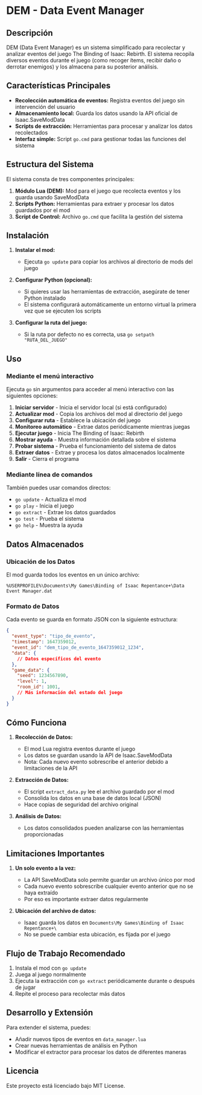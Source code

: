 # DEM - Data Event Manager

## Descripción

DEM (Data Event Manager) es un sistema simplificado para recolectar y analizar eventos del juego The Binding of Isaac: Rebirth. El sistema recopila diversos eventos durante el juego (como recoger ítems, recibir daño o derrotar enemigos) y los almacena para su posterior análisis.

## Características Principales

- **Recolección automática de eventos:** Registra eventos del juego sin intervención del usuario
- **Almacenamiento local:** Guarda los datos usando la API oficial de Isaac.SaveModData
- **Scripts de extracción:** Herramientas para procesar y analizar los datos recolectados
- **Interfaz simple:** Script `go.cmd` para gestionar todas las funciones del sistema

## Estructura del Sistema

El sistema consta de tres componentes principales:

1. **Módulo Lua (DEM):** Mod para el juego que recolecta eventos y los guarda usando SaveModData
2. **Scripts Python:** Herramientas para extraer y procesar los datos guardados por el mod
3. **Script de Control:** Archivo `go.cmd` que facilita la gestión del sistema

## Instalación

1. **Instalar el mod:**
   - Ejecuta `go update` para copiar los archivos al directorio de mods del juego

2. **Configurar Python (opcional):**
   - Si quieres usar las herramientas de extracción, asegúrate de tener Python instalado
   - El sistema configurará automáticamente un entorno virtual la primera vez que se ejecuten los scripts

3. **Configurar la ruta del juego:**
   - Si la ruta por defecto no es correcta, usa `go setpath "RUTA_DEL_JUEGO"`

## Uso

### Mediante el menú interactivo

Ejecuta `go` sin argumentos para acceder al menú interactivo con las siguientes opciones:

1. **Iniciar servidor** - Inicia el servidor local (si está configurado)
2. **Actualizar mod** - Copia los archivos del mod al directorio del juego
3. **Configurar ruta** - Establece la ubicación del juego
4. **Monitoreo automático** - Extrae datos periódicamente mientras juegas
5. **Ejecutar juego** - Inicia The Binding of Isaac: Rebirth
6. **Mostrar ayuda** - Muestra información detallada sobre el sistema
7. **Probar sistema** - Prueba el funcionamiento del sistema de datos
8. **Extraer datos** - Extrae y procesa los datos almacenados localmente
9. **Salir** - Cierra el programa

### Mediante línea de comandos

También puedes usar comandos directos:
- `go update` - Actualiza el mod
- `go play` - Inicia el juego
- `go extract` - Extrae los datos guardados
- `go test` - Prueba el sistema
- `go help` - Muestra la ayuda

## Datos Almacenados

### Ubicación de los Datos

El mod guarda todos los eventos en un único archivo:

```
%USERPROFILE%\Documents\My Games\Binding of Isaac Repentance+\Data Event Manager.dat
```

### Formato de Datos

Cada evento se guarda en formato JSON con la siguiente estructura:

```json
{
  "event_type": "tipo_de_evento",
  "timestamp": 1647359012,
  "event_id": "dem_tipo_de_evento_1647359012_1234",
  "data": {
    // Datos específicos del evento
  },
  "game_data": {
    "seed": 1234567890,
    "level": 1,
    "room_id": 1001,
    // Más información del estado del juego
  }
}
```

## Cómo Funciona

1. **Recolección de Datos:**
   - El mod Lua registra eventos durante el juego
   - Los datos se guardan usando la API de Isaac.SaveModData
   - Nota: Cada nuevo evento sobrescribe el anterior debido a limitaciones de la API

2. **Extracción de Datos:**
   - El script `extract_data.py` lee el archivo guardado por el mod
   - Consolida los datos en una base de datos local (JSON)
   - Hace copias de seguridad del archivo original

3. **Análisis de Datos:**
   - Los datos consolidados pueden analizarse con las herramientas proporcionadas

## Limitaciones Importantes

1. **Un solo evento a la vez:**
   - La API SaveModData solo permite guardar un archivo único por mod
   - Cada nuevo evento sobrescribe cualquier evento anterior que no se haya extraído
   - Por eso es importante extraer datos regularmente

2. **Ubicación del archivo de datos:**
   - Isaac guarda los datos en `Documents\My Games\Binding of Isaac Repentance+\` 
   - No se puede cambiar esta ubicación, es fijada por el juego

## Flujo de Trabajo Recomendado

1. Instala el mod con `go update`
2. Juega al juego normalmente
3. Ejecuta la extracción con `go extract` periódicamente durante o después de jugar
4. Repite el proceso para recolectar más datos

## Desarrollo y Extensión

Para extender el sistema, puedes:
- Añadir nuevos tipos de eventos en `data_manager.lua`
- Crear nuevas herramientas de análisis en Python
- Modificar el extractor para procesar los datos de diferentes maneras

## Licencia

Este proyecto está licenciado bajo MIT License. 